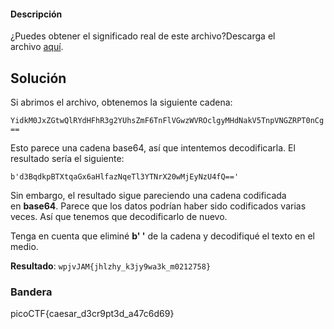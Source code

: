#### Descripción

¿Puedes obtener el significado real de este archivo?Descarga el archivo [aquí](https://artifacts.picoctf.net/c_titan/108/enc_flag).

## Solución

Si abrimos el archivo, obtenemos la siguiente cadena:

`YidkM0JxZGtwQlRYdHFhR3g2YUhsZmF6TnFlVGwzWVROclgyMHdNakV5TnpVNGZRPT0nCg==`

Esto parece una cadena base64, así que intentemos decodificarla. El resultado sería el siguiente:

`b'd3BqdkpBTXtqaGx6aHlfazNqeTl3YTNrX20wMjEyNzU4fQ=='`

Sin embargo, el resultado sigue pareciendo una cadena codificada en **base64**. Parece que los datos podrían haber sido codificados varias veces. Así que tenemos que decodificarlo de nuevo.

Tenga en cuenta que eliminé **b' '** de la cadena y decodifiqué el texto en el medio.

**Resultado**: `wpjvJAM{jhlzhy_k3jy9wa3k_m0212758}`

### Bandera
picoCTF{caesar_d3cr9pt3d_a47c6d69}